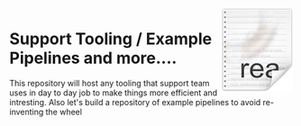 <img src="readme.png" align="right" />

# Support Tooling / Example Pipelines and more....

This repository will host any tooling that support team uses in day to day job to make things more efficient and intresting. Also let's build a repository of example pipelines to avoid re-inventing the wheel


